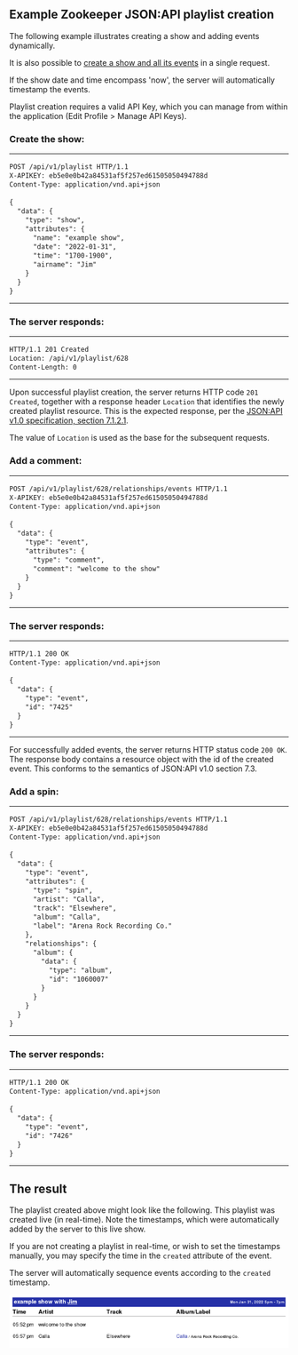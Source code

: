## Example Zookeeper JSON:API playlist creation

The following example illustrates creating a show and adding events
dynamically.

It is also possible to [create a show and all its events](PlaylistImport.md)
in a single request.

If the show date and time encompass 'now', the server will automatically
timestamp the events.

Playlist creation requires a valid API Key, which you can manage from
within the application (Edit Profile > Manage API Keys).

### <a id="show"></a> Create the show:
---
````
POST /api/v1/playlist HTTP/1.1
X-APIKEY: eb5e0e0b42a84531af5f257ed61505050494788d
Content-Type: application/vnd.api+json

{
  "data": {
    "type": "show",
    "attributes": {
      "name": "example show",
      "date": "2022-01-31",
      "time": "1700-1900",
      "airname": "Jim"
    }
  }
}
````
---
### The server responds:
---
````
HTTP/1.1 201 Created
Location: /api/v1/playlist/628
Content-Length: 0
````
---

Upon successful playlist creation, the server returns HTTP code `201
Created`, together with a response header `Location` that identifies
the newly created playlist resource.  This is the expected response,
per the [JSON:API v1.0 specification, section 7.1.2.1](https://jsonapi.org/format/#crud-creating-responses).

The value of `Location` is used as the base for the subsequent requests.


### <a id="eventComment"></a> Add a comment:
---
````
POST /api/v1/playlist/628/relationships/events HTTP/1.1
X-APIKEY: eb5e0e0b42a84531af5f257ed61505050494788d
Content-Type: application/vnd.api+json

{
  "data": {
    "type": "event",
    "attributes": {
      "type": "comment",
      "comment": "welcome to the show"
    }
  }
}
````
---
### The server responds:
---
````
HTTP/1.1 200 OK
Content-Type: application/vnd.api+json

{
  "data": {
    "type": "event",
    "id": "7425"
  }
}
````
---

For successfully added events, the server returns HTTP status code
`200 OK`.  The response body contains a resource object with the id of
the created event.  This conforms to the semantics of JSON:API v1.0
section 7.3.

### <a id="eventSpin"></a> Add a spin:
---
````
POST /api/v1/playlist/628/relationships/events HTTP/1.1
X-APIKEY: eb5e0e0b42a84531af5f257ed61505050494788d
Content-Type: application/vnd.api+json

{
  "data": {
    "type": "event",
    "attributes": {
      "type": "spin",
      "artist": "Calla",
      "track": "Elsewhere",
      "album": "Calla",
      "label": "Arena Rock Recording Co."
    },
    "relationships": {
      "album": {
        "data": {
          "type": "album",
          "id": "1060007"
        }
      }
    }
  }
}
````
---
### The server responds:
---
````
HTTP/1.1 200 OK
Content-Type: application/vnd.api+json

{
  "data": {
    "type": "event",
    "id": "7426"
  }
}
````
---

## The result

The playlist created above might look like the following.  This
playlist was created live (in real-time).  Note the timestamps, which
were automatically added by the server to this live show.

If you are not creating a playlist in real-time, or wish to set the
timestamps manually, you may specify the time in the `created` attribute
of the event.

The server will automatically sequence events according to the `created`
timestamp.

![playlist](playlist.png)
